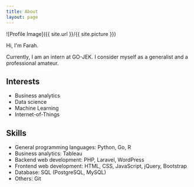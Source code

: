 ```yaml
---
title: About
layout: page
---
```

![Profile Image]({{ site.url }}/{{ site.picture }})

<p>Hi, I'm Farah.</p>

<p>Currently, I am an intern at GO-JEK. I consider myself as a generalist and a professional amateur.</p>

<h2>Interests</h2>

<ul class="skill-list">
	<li>Business analytics</li>
	<li>Data science</li>
	<li>Machine Learning</li>
	<li>Internet-of-Things</li>
</ul>

<h2>Skills</h2>

<ul class="skill-list">
	<li>General programming languages: Python, Go, R</li>
	<li>Business analytics: Tableau</li>
	<li>Backend web development: PHP, Laravel, WordPress</li>
	<li>Frontend web development: HTML, CSS, JavaScript, jQuery, Bootstrap</li>
	<li>Database: SQL (PostgreSQL, MySQL)</li>
	<li>Others: Git</li>
</ul>